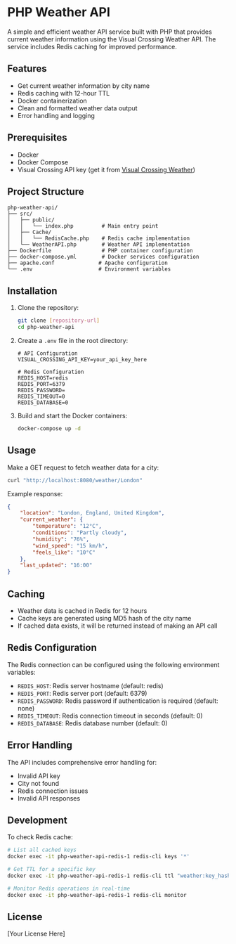# PHP Weather API

A simple and efficient weather API service built with PHP that provides current weather information using the Visual Crossing Weather API. The service includes Redis caching for improved performance.

## Features

- Get current weather information by city name
- Redis caching with 12-hour TTL
- Docker containerization
- Clean and formatted weather data output
- Error handling and logging

## Prerequisites

- Docker
- Docker Compose
- Visual Crossing API key (get it from [Visual Crossing Weather](https://www.visualcrossing.com/weather-api))

## Project Structure

```
php-weather-api/
├── src/
│   ├── public/
│   │   └── index.php         # Main entry point
│   ├── Cache/
│   │   └── RedisCache.php    # Redis cache implementation
│   └── WeatherAPI.php        # Weather API implementation
├── Dockerfile                # PHP container configuration
├── docker-compose.yml        # Docker services configuration
├── apache.conf              # Apache configuration
└── .env                     # Environment variables
```

## Installation

1. Clone the repository:
   ```bash
   git clone [repository-url]
   cd php-weather-api
   ```

2. Create a `.env` file in the root directory:
   ```env
   # API Configuration
   VISUAL_CROSSING_API_KEY=your_api_key_here

   # Redis Configuration
   REDIS_HOST=redis
   REDIS_PORT=6379
   REDIS_PASSWORD=
   REDIS_TIMEOUT=0
   REDIS_DATABASE=0
   ```

3. Build and start the Docker containers:
   ```bash
   docker-compose up -d
   ```

## Usage

Make a GET request to fetch weather data for a city:

```bash
curl "http://localhost:8080/weather/London"
```

Example response:
```json
{
    "location": "London, England, United Kingdom",
    "current_weather": {
        "temperature": "12°C",
        "conditions": "Partly cloudy",
        "humidity": "76%",
        "wind_speed": "15 km/h",
        "feels_like": "10°C"
    },
    "last_updated": "16:00"
}
```

## Caching

- Weather data is cached in Redis for 12 hours
- Cache keys are generated using MD5 hash of the city name
- If cached data exists, it will be returned instead of making an API call

## Redis Configuration

The Redis connection can be configured using the following environment variables:

- `REDIS_HOST`: Redis server hostname (default: redis)
- `REDIS_PORT`: Redis server port (default: 6379)
- `REDIS_PASSWORD`: Redis password if authentication is required (default: none)
- `REDIS_TIMEOUT`: Redis connection timeout in seconds (default: 0)
- `REDIS_DATABASE`: Redis database number (default: 0)

## Error Handling

The API includes comprehensive error handling for:
- Invalid API key
- City not found
- Redis connection issues
- Invalid API responses

## Development

To check Redis cache:
```bash
# List all cached keys
docker exec -it php-weather-api-redis-1 redis-cli keys '*'

# Get TTL for a specific key
docker exec -it php-weather-api-redis-1 redis-cli ttl "weather:key_hash"

# Monitor Redis operations in real-time
docker exec -it php-weather-api-redis-1 redis-cli monitor
```

## License

[Your License Here]
